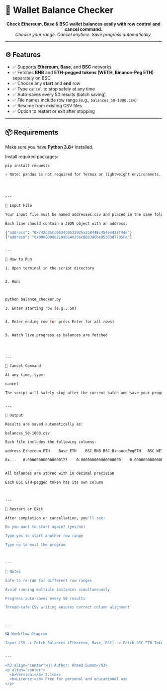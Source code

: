 # 🧾 Wallet Balance Checker

<p align="center">
  <b>Check Ethereum, Base & BSC wallet balances easily with row control and cancel command.</b><br>
  <i>Choose your range. Cancel anytime. Save progress automatically.</i>
</p>

---

## ⚙️ Features

- ✅ Supports **Ethereum**, **Base**, and **BSC** networks  
- ✅ Fetches **BNB** and **ETH-pegged tokens (WETH, Binance-Peg ETH)** separately on BSC  
- ✅ Choose any **start** and **end** row  
- ✅ Type `cancel` to stop safely at any time  
- ✅ Auto-saves every 50 results (batch saving)  
- ✅ File names include row range (e.g., `balances_50-1000.csv`)  
- ✅ Resume from existing CSV files  
- ✅ Option to restart or exit after stopping  

---

## 📦 Requirements

Make sure you have **Python 3.8+** installed.  

Install required packages:

```bash
pip install requests

> Note: pandas is not required for Termux or lightweight environments.




---

📁 Input File

Your input file must be named addresses.csv and placed in the same folder as the script.

Each line should contain a JSON object with an address:

{"address": "0x742d35Cc6634C0532925a3b844Bc454e4438f44e"}
{"address": "0x00000000219ab540356cBB839Cbe05303d7705Fa"}


---

🚀 How to Run

1. Open terminal in the script directory


2. Run:



python balance_checker.py

3. Enter starting row (e.g., 50)


4. Enter ending row (or press Enter for all rows)


5. Watch live progress as balances are fetched




---

🛑 Cancel Command

At any time, type:

cancel

The script will safely stop after the current batch and save your progress automatically.


---

💾 Output

Results are saved automatically as:

balances_50-1000.csv

Each file includes the following columns:

address	Ethereum_ETH	Base_ETH	BSC_BNB	BSC_BinancePegETH	BSC_WETH

0x...	0.000000000000000123	0.000000000000000000	0.000000000000045678	0.000000000000000000	0.000000000000000012


All balances are stored with 18 decimal precision

Each BSC ETH-pegged token has its own column



---

🔁 Restart or Exit

After completion or cancellation, you'll see:

Do you want to start again? (yes/no)

Type yes to start another row range

Type no to exit the program



---

🧠 Notes

Safe to re-run for different row ranges

Avoid running multiple instances simultaneously

Progress auto-saves every 50 results

Thread-safe CSV writing ensures correct column alignment



---

🖼 Workflow Diagram

Input CSV -> Fetch Balances (Ethereum, Base, BSC) -> Fetch BSC ETH Tokens -> Append Results -> Save CSV (Thread-Safe) -> Auto-Resume if interrupted


---

<h3 align="center">👨‍💻 Author: Ahmed Sumon</h3>
<p align="center">
  <b>Version:</b> 2.1<br>
  <b>License:</b> Free for personal and educational use
</p>
```